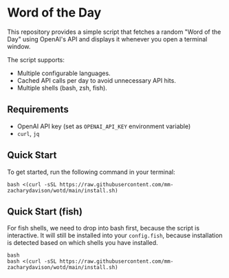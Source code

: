 
# Word of the Day

This repository provides a simple script that fetches a random "Word of the Day" using OpenAI's API and displays it whenever you open a terminal window.

The script supports:

- Multiple configurable languages.
- Cached API calls per day to avoid unnecessary API hits.
- Multiple shells (bash, zsh, fish).

## Requirements

- OpenAI API key (set as `OPENAI_API_KEY` environment variable)
- `curl`, `jq`

## Quick Start

To get started, run the following command in your terminal:

```
bash <(curl -sSL https://raw.githubusercontent.com/mm-zacharydavison/wotd/main/install.sh)
```

## Quick Start (fish)

For fish shells, we need to drop into bash first, because the script is interactive.
It will still be installed into your `config.fish`, because installation is detected based on which shells you have installed.

```
bash
bash <(curl -sSL https://raw.githubusercontent.com/mm-zacharydavison/wotd/main/install.sh)
```
